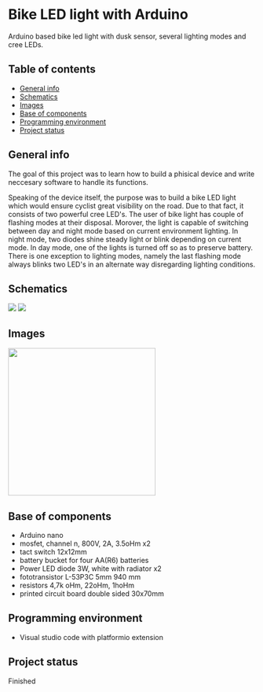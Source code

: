 <h1>Bike LED light with Arduino</h1>
<p>Arduino based bike led light with dusk sensor, several lighting modes and cree LEDs.
</p>
<h2>Table of contents</h2>
<ul>
  <li>
    <a href="#generalInfo">General info</a>
  </li>
      <li>
    <a href="#schematics">Schematics</a>
  </li>
    <li>
    <a href="#images">Images</a>
  </li>
  <li>
    <a href="#components">Base of components</a>
  </li>
   <li>
    <a href="#environment">Programming environment</a>
  </li>
  <li>
    <a href="#status">Project status</a>
  </li>
  </ul>
  <h2 id="generalInfo">General info</h2>
  <p>The goal of this project was to learn how to build a phisical device and write neccesary software to handle its functions.</p>
  <p>Speaking of the device itself, the purpose was to build a bike LED light which would ensure cyclist great visibility on the road. Due to that fact,
  it consists of two powerful cree LED's. The user of bike light has couple of flashing modes at their disposal. Morover, the light is capable
  of switching between day and night mode based on current environment lighting. In night mode, two diodes shine steady light or blink depending on current mode.
  In day mode, one of the lights is turned off so as to preserve battery. There is one exception to lighting modes, namely the last flashing mode 
  always blinks two LED's in an alternate way disregarding lighting conditions.
</p>
   <h2 id="schematics">Schematics</h2>
   <img src="https://user-images.githubusercontent.com/56251920/154494994-3eaf5bdc-31a2-4cb3-bad3-9e86e6b6eab8.png"></img>
   <img src="https://user-images.githubusercontent.com/56251920/154495173-4d816974-a184-40f9-bb2a-912f796c86f4.png"></img>
  <h2 id="images">Images</h2>
   <img width="300" src="https://user-images.githubusercontent.com/56251920/154498098-3b67fdb8-b456-499d-ada0-c63545bfbb00.jpg"></img>


   
  <h2 id="components">Base of components</h2> 
 <ul>
  <li>
   Arduino nano
  </li>
  <li>
    mosfet, channel n, 800V, 2A, 3.5oHm x2
  </li>
   <li>
   tact switch 12x12mm 
  </li>
   <li>
   battery bucket for four AA(R6) batteries
  </li>
   <li>
  Power LED diode 3W, white with radiator x2
  </li>
   <li>
   fototransistor L-53P3C 5mm 940 mm
  </li>
   <li>
   resistors 4,7k oHm, 22oHm, 1hoHm
  </li>
   <li>
   printed circuit board double sided 30x70mm
  </li>
  </ul>
   <h2 id="environment">Programming environment</h2> 
    <ul>
  <li>
   Visual studio code with platformio extension
  </li>
  </ul>
    <h2 id="status">Project status</h2> 
    <p>Finished</p>
  
  
  
